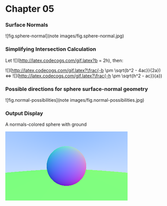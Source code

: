# Chapter 05

### Surface Normals

![fig.sphere-normal](note images/fig.sphere-normal.jpg)



### Simplifying Intersection Calculation

Let ![](http://latex.codecogs.com/gif.latex?b = 2h), then:

![](http://latex.codecogs.com/gif.latex?\frac{-b \pm \sqrt{b^2 - 4ac}}{2a}) <=> ![](http://latex.codecogs.com/gif.latex?\frac{-h \pm \sqrt{h^2 - ac}}{a})



### Possible directions for sphere surface-normal geometry

![fig.normal-possibilities](note images/fig.normal-possibilities.jpg)



### Output Display

A  normals-colored sphere with ground

![output](output.png)

